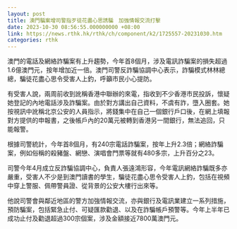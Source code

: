 ```yaml
---
layout: post
title: 澳門騙案增司警指歹徒花盡心思誘騙　加強情報交流打擊
date: 2023-10-30 08:56:55.000000000 +08:00
link: https://news.rthk.hk/rthk/ch/component/k2/1725557-20231030.htm
categories: rthk
---
```


澳門的電話及網絡詐騙案有上升趨勢，今年首8個月，涉及電訊詐騙案的損失超過1.6億澳門元，按年增加近一倍。澳門司警反詐騙協調中心表示，詐騙模式林林總總，騙徒花盡心思令受害人上釣，呼籲市民小心提防。

有受害人說，兩周前收到訛稱香港中聯辦的來電，指收到不少香港市民投訴，懷疑她登記的內地電話涉及詐騙案。由於對方講出自己資料，不虞有詐，墮入圈套。她按視訊中訛稱北京公安的人員指示，將錢集中在自己一個銀行戶口後，在網上填報對方提供的申報書，之後帳戶內的20萬元被轉到香港另一間銀行，無法追回，只能報警。

根據司警統計，今年首8個月，有240宗電話詐騙案，按年上升2.3倍；網絡詐騙案，例如俗稱的殺豬盤、網戀、演唱會門票等就有480多宗，上升百分之23。

司警今年4月成立反詐騙協調中心，負責人張遠鴻形容，今年電訊網絡詐騙既多亦嚴重，受害人不少是到澳門讀書的學生，騙徒花盡心思令受害人上釣，包括在視頻中穿上警服、佩帶警員證、從背景的公安大樓行出來等。

他說司警會與鄰近地區的警方加強情報交流，亦與銀行及電訊業建立一系列措施，預防騙案，包括緊急止付、可疑匯款勸退、以及在詐騙帳戶預警等。今年上半年已成功止付及勸退超過300宗個案，涉及金額接近7800萬澳門元。
